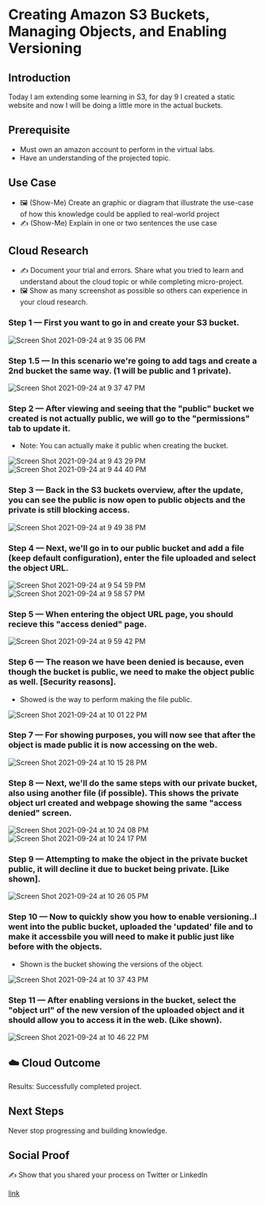 # Creating Amazon S3 Buckets, Managing Objects, and Enabling Versioning

## Introduction

Today I am extending some learning in S3, for day 9 I created a static website and now I will be doing a little more in the actual buckets.

## Prerequisite

- Must own an amazon account to perform in the virtual labs.
- Have an understanding of the projected topic.

## Use Case

- 🖼️ (Show-Me) Create an graphic or diagram that illustrate the use-case of how this knowledge could be applied to real-world project
- ✍️ (Show-Me) Explain in one or two sentences the use case

## Cloud Research

- ✍️ Document your trial and errors. Share what you tried to learn and understand about the cloud topic or while completing micro-project.
- 🖼️ Show as many screenshot as possible so others can experience in your cloud research.

### Step 1 — First you want to go in and create your S3 bucket.

![Screen Shot 2021-09-24 at 9 35 06 PM](https://user-images.githubusercontent.com/82731990/134753526-e6b61881-56ba-4988-83a3-ae48cde06d61.png)

### Step 1.5 — In this scenario we're going to add tags and create a 2nd bucket the same way. (1 will be public and 1 private).

![Screen Shot 2021-09-24 at 9 37 47 PM](https://user-images.githubusercontent.com/82731990/134753635-b334d972-b13a-499a-847f-dec3f0dd7a87.png)

### Step 2 — After viewing and seeing that the "public" bucket we created is not actually public, we will go to the "permissions" tab to update it.
- Note: You can actually make it public when creating the bucket.

![Screen Shot 2021-09-24 at 9 43 29 PM](https://user-images.githubusercontent.com/82731990/134753804-2a69e49c-4e2d-415a-b169-c48a2ade7949.png)
![Screen Shot 2021-09-24 at 9 44 40 PM](https://user-images.githubusercontent.com/82731990/134753809-5d7225da-1e94-42c5-a0f8-e8d719659faa.png)

### Step 3 — Back in the S3 buckets overview, after the update, you can see the public is now open to public objects and the private is still blocking access.

![Screen Shot 2021-09-24 at 9 49 38 PM](https://user-images.githubusercontent.com/82731990/134753886-e14e8bf5-1ea9-41aa-b6a5-1bc16b310446.png)

### Step 4 — Next, we'll go in to our public bucket and add a file (keep default configuration), enter the file uploaded and select the object URL.

![Screen Shot 2021-09-24 at 9 54 59 PM](https://user-images.githubusercontent.com/82731990/134754148-bd67d420-34da-4a2f-85b2-462ecb0ab7f8.png)
![Screen Shot 2021-09-24 at 9 58 57 PM](https://user-images.githubusercontent.com/82731990/134754159-6add879d-0852-437e-bbf9-7635fee0df88.png)

### Step 5 — When entering the object URL page, you should recieve this "access denied" page.

![Screen Shot 2021-09-24 at 9 59 42 PM](https://user-images.githubusercontent.com/82731990/134754191-2de1c697-7816-41f2-a165-8f26bda03c38.png)

### Step 6 — The reason we have been denied is because, even though the bucket is public, we need to make the object public as well. [Security reasons].
- Showed is the way to perform making the file public.

![Screen Shot 2021-09-24 at 10 01 22 PM](https://user-images.githubusercontent.com/82731990/134754246-111eb0b1-c498-487b-b50e-799981bb1554.png)

### Step 7 — For showing purposes, you will now see that after the object is made public it is now accessing on the web.

![Screen Shot 2021-09-24 at 10 15 28 PM](https://user-images.githubusercontent.com/82731990/134754541-e849e792-cc42-469b-b0ee-c66fa41ec97f.png)

### Step 8 — Next, we'll do the same steps with our private bucket, also using another file (if possible). This shows the private object url created and webpage showing the same "access denied" screen.

![Screen Shot 2021-09-24 at 10 24 08 PM](https://user-images.githubusercontent.com/82731990/134754775-b0e02d6e-a02d-44ef-a76c-f95242d7e420.png)
![Screen Shot 2021-09-24 at 10 24 17 PM](https://user-images.githubusercontent.com/82731990/134754778-ed122ade-6311-4ac6-8fee-28f1ec45bc84.png)

### Step 9 — Attempting to make the object in the private bucket public, it will decline it due to bucket being private. [Like shown].

![Screen Shot 2021-09-24 at 10 26 05 PM](https://user-images.githubusercontent.com/82731990/134754830-26955dc5-5862-49a7-9949-bfb3ece18205.png)

### Step 10 — Now to quickly show you how to enable versioning..I went into the public bucket, uploaded the 'updated' file and to make it accessbile you will need to make it public just like before with the objects.
- Shown is the bucket showing the versions of the object.

![Screen Shot 2021-09-24 at 10 37 43 PM](https://user-images.githubusercontent.com/82731990/134755153-fa7c49b0-c73d-4294-9d61-3d0a23e6f9a9.png)

### Step 11 — After enabling versions in the bucket, select the "object url" of the new version of the uploaded object and it should allow you to access it in the web. (Like shown).

![Screen Shot 2021-09-24 at 10 46 22 PM](https://user-images.githubusercontent.com/82731990/134755361-8cb430d7-a47e-49ba-8712-33e5e0b2ffde.png)

## ☁️ Cloud Outcome

Results: Successfully completed project.

## Next Steps

Never stop progressing and building knowledge.

## Social Proof

✍️ Show that you shared your process on Twitter or LinkedIn

[link](link)
